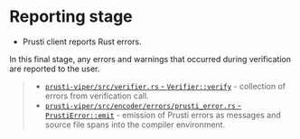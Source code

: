 # Reporting stage

- Prusti client reports Rust errors.

In this final stage, any errors and warnings that occurred during verification are reported to the user.

> - [`prusti-viper/src/verifier.rs` - `Verifier::verify`](https://github.com/viperproject/prusti-dev/blob/143e673dc19b4c1363efade90ffee4f77641ec11/prusti-viper/src/verifier.rs#L292-L317) - collection of errors from verification call.
> - [`prusti-viper/src/encoder/errors/prusti_error.rs` - `PrustiError::emit`](https://github.com/viperproject/prusti-dev/blob/143e673dc19b4c1363efade90ffee4f77641ec11/prusti-viper/src/encoder/errors/prusti_error.rs#L95) - emission of Prusti errors as messages and source file spans into the compiler environment.
